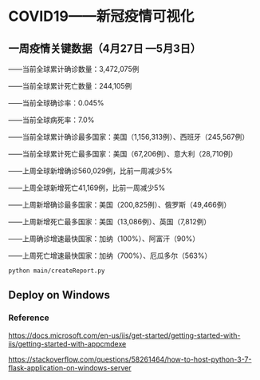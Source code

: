 # COVID19——新冠疫情可视化

## 一周疫情关键数据（4月27日 —5月3日）

——当前全球累计确诊数量：3,472,075例

——当前全球累计死亡数量：244,105例

——当前全球确诊率：0.045% 

——当前全球病死率：7.0% 

——当前全球累计确诊最多国家：美国（1,156,313例）、西班牙（245,567例） 

——当前全球累计死亡最多国家：美国（67,206例）、意大利（28,710例）

 

——上周全球新增确诊560,029例，比前一周减少5% 

——上周全球新增死亡41,169例，比前一周减少5%

——上周新增确诊最多国家：美国（200,825例）、俄罗斯（49,466例）

——上周新增死亡最多国家：美国（13,086例）、英国（7,812例）

——上周确诊增速最快国家：加纳（100%）、阿富汗（90%）

——上周死亡增速最快国家：加纳（700%）、厄瓜多尔（563%）

`python main/createReport.py`

## Deploy on Windows
### Reference
https://docs.microsoft.com/en-us/iis/get-started/getting-started-with-iis/getting-started-with-appcmdexe

https://stackoverflow.com/questions/58261464/how-to-host-python-3-7-flask-application-on-windows-server